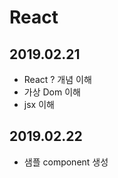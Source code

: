 # React

## 2019.02.21 
 - React ? 개념 이해 
 - 가상 Dom 이해 
 - jsx 이해 
 
## 2019.02.22
 - 샘플 component 생성 
 
 

